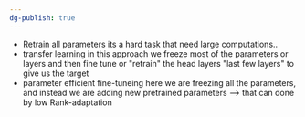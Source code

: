 ```yaml
---
dg-publish: true
---
```


- Retrain all parameters
    its a hard task that need large computations..
- transfer learning 
    in this approach we freeze most of the parameters or layers and then fine tune or "retrain" the head layers "last few layers" to give us the target
- parameter efficient fine-tuneing
    here we are freezing all the parameters, and instead we are adding new pretrained parameters --> that can done by low Rank-adaptation
